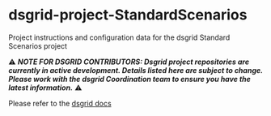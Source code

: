 # dsgrid-project-StandardScenarios
Project instructions and configuration data for the dsgrid Standard Scenarios project

⚠️ ***NOTE FOR DSGRID CONTRIBUTORS: Dsgrid project repositories are currently in active development. Details listed here are subject to change. Please work with the dsgrid Coordination team to ensure you have the latest information.*** ⚠️

Please refer to the [dsgrid docs](https://dsgrid.github.io/dsgrid/)
